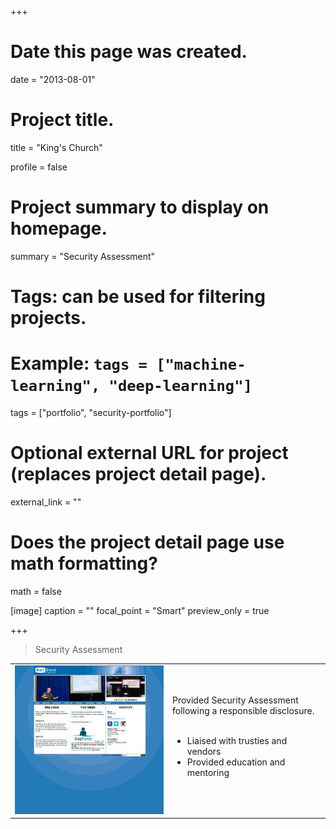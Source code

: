 +++
# Date this page was created.
date = "2013-08-01"

# Project title.
title = "King's Church"

profile = false

# Project summary to display on homepage.
summary = "Security Assessment"

# Tags: can be used for filtering projects.
# Example: `tags = ["machine-learning", "deep-learning"]`
tags = ["portfolio", "security-portfolio"]

# Optional external URL for project (replaces project detail page).
external_link = ""

# Does the project detail page use math formatting?
math = false

[image]
caption = ""
focal_point = "Smart"
preview_only = true

+++

> Security Assessment

<table style="display: table">
   <tr>
      <td style="text-align: left; width: 50%"><a href="http://www.kingschurch.co.nz//" target="_blank"><img src="featured.jpg"></a></td>
      <td style="text-align: left">
         Provided Security Assessment following a responsible disclosure.<br><br>
         <ul>
            <li>Liaised with trusties and vendors</li>
            <li>Provided education and mentoring</li>
         </ul>
      </td>
   </tr>
</table>

